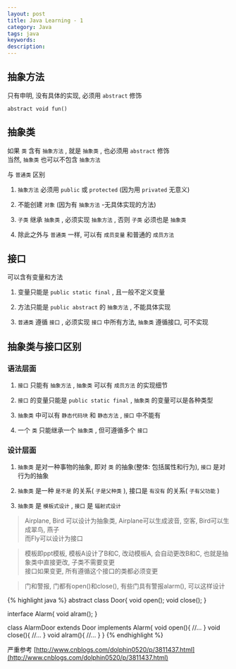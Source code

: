 ```yaml
---
layout: post
title: Java Learning - 1
category: Java
tags: java
keywords:
description:
---
```

## 抽象方法  

只有申明, 没有具体的实现, 必须用 `abstract` 修饰  

```
abstract void fun()
```  

## 抽象类  

如果 `类` 含有 `抽象方法` , 就是 `抽象类` , 也必须用 `abstract` 修饰  
当然, `抽象类` 也可以不包含 `抽象方法`  

与 `普通类` 区别  

1. `抽象方法` 必须用 `public` 或 `protected` (因为用 `privated` 无意义)  

2. 不能创建 `对象` (因为有 `抽象方法` -无具体实现的方法)  

3. `子类` 继承 `抽象类` , 必须实现 `抽象方法` , 否则 `子类` 必须也是 `抽象类`  

4. 除此之外与 `普通类` 一样, 可以有 `成员变量` 和普通的 `成员方法`  

## 接口  

可以含有变量和方法  

1. 变量只能是 `public static final` , 且一般不定义变量  

2. 方法只能是 `public abstract` 的 `抽象方法` , 不能具体实现  

3. `普通类` 遵循 `接口` , 必须实现 `接口` 中所有方法, `抽象类` 遵循接口, 可不实现  

## 抽象类与接口区别  

### 语法层面  

1. `接口` 只能有 `抽象方法` , `抽象类` 可以有 `成员方法` 的实现细节  

2. `接口` 的变量只能是 `public static final` , `抽象类` 的变量可以是各种类型  

3. `抽象类` 中可以有 `静态代码块` 和 `静态方法` , `接口` 中不能有  

4. 一个 `类` 只能继承一个 `抽象类` , 但可遵循多个 `接口`  

### 设计层面  

1. `抽象类` 是对一种事物的抽象, 即对 `类` 的抽象(整体: 包括属性和行为), `接口` 是对行为的抽象  

2. `抽象类` 是一种 `是不是` 的关系( `子是父种类` ), 接口是 `有没有` 的关系( `子有父功能` )  

3. `抽象类` 是 `模板式设计` , `接口` 是 `辐射式设计`  

> Airplane, Bird 可以设计为抽象类, Airplane可以生成波音, 空客, Bird可以生成翠鸟, 燕子  
> 而Fly可以设计为接口  

> 模板即ppt模板, 模板A设计了B和C, 改动模板A, 会自动更改B和C, 也就是抽象类中直接更改, 子类不需要变更  
> 接口如果变更, 所有遵循这个接口的类都必须变更  

> 门和警报, 门都有open()和close(), 有些门具有警报alarm(), 可以这样设计  

{% highlight java %}
abstract class Door{
    void open();
    void close();
}

interface Alarm{
    void alram();
}

class AlarmDoor extends Door implements Alarm{
    void open(){
        //...
    }
    void close(){
        //...
    }
    void alram(){
        //...
    }
}
{% endhighlight %}  


严重参考 [http://www.cnblogs.com/dolphin0520/p/3811437.html](http://www.cnblogs.com/dolphin0520/p/3811437.html)